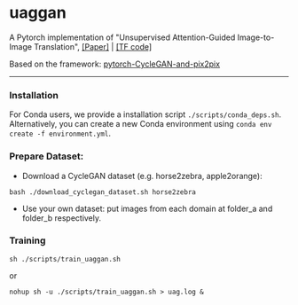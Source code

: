 # uaggan
A Pytorch implementation of "Unsupervised Attention-Guided Image-to-Image Translation", [[Paper]](https://arxiv.org/pdf/1806.02311.pdf) | [[TF code]](https://github.com/AlamiMejjati/Unsupervised-Attention-guided-Image-to-Image-Translation)

Based on the framework: [pytorch-CycleGAN-and-pix2pix](https://github.com/junyanz/pytorch-CycleGAN-and-pix2pix)

---------

### Installation

For Conda users, we provide a installation script `./scripts/conda_deps.sh`. Alternatively, you can create a new Conda environment using `conda env create -f environment.yml`.

### Prepare Dataset:

 - Download a CycleGAN dataset (e.g. horse2zebra, apple2orange):

```
bash ./download_cyclegan_dataset.sh horse2zebra
```
 - Use your own dataset: put images from each domain at folder_a and folder_b respectively.

### Training

```
sh ./scripts/train_uaggan.sh
```

or

```
nohup sh -u ./scripts/train_uaggan.sh > uag.log &
```


